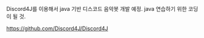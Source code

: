 Discord4J를 이용해서 java 기반 디스코드 음악봇 개발 예정.
java 연습하기 위한 코딩이 될 것.

https://github.com/Discord4J/Discord4J
